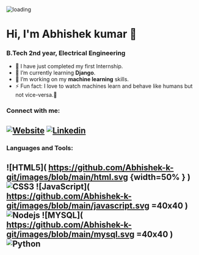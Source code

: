 ![loading](https://images.unsplash.com/photo-1545987796-200677ee1011?ixlib=rb-1.2.1&ixid=eyJhcHBfaWQiOjEyMDd9&auto=format&fit=crop&w=960&h=300&q=60)
# Hi, I'm Abhishek kumar 👋
### B.Tech 2nd year, Electrical Engineering

- 🔭 I have just completed my first Internship.
- 🌱 I’m currently learning **Django**.
- 👯 I’m working on my **machine learning** skills.
- ⚡ Fun fact: I love to watch machines learn and behave like humans but not vice-versa.🤣

### Connect with me:
[![Website](https://github.com/Abhishek-k-git/images/blob/main/website.svg/)](http://www.techscinotes.xyz)
[![Linkedin](https://github.com/Abhishek-k-git/images/blob/main/linkedin.svg/)](https://www.linkedin.com/in/abhishek-kumar-9872241ab/)
<br />
---

### Languages and Tools:

![HTML5](
https://github.com/Abhishek-k-git/images/blob/main/html.svg {width=50% }
)
![CSS3](
https://github.com/Abhishek-k-git/images/blob/main/css.svg=40x40
)
![JavaScript](
https://github.com/Abhishek-k-git/images/blob/main/javascript.svg =40x40
)
![Nodejs](
https://github.com/Abhishek-k-git/images/blob/main/nodejs.svg=40x40
)
![MYSQL](
https://github.com/Abhishek-k-git/images/blob/main/mysql.svg =40x40
)
![Python](
https://github.com/Abhishek-k-git/images/blob/main/python.svg=40x40
)
<br />
---
